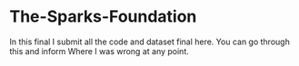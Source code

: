 # The-Sparks-Foundation

In this final I submit all the code and dataset final here.
You can go through this and inform Where I was wrong at any point.
